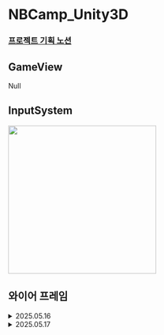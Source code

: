 # NBCamp_Unity3D
### [프로젝트 기획 노션](https://tough-jasmine-54c.notion.site/1f52397b2e6d80dbb4f9d228173504d8?pvs=74)
## GameView
Null
<br>
## InputSystem
<img src="https://github.com/user-attachments/assets/a90f98ae-9516-4b37-9fdb-7c01a4c29948" width="300"/><br>
## 와이어 프레임
<details>
  <summary>2025.05.16</summary>
  <img src="https://github.com/user-attachments/assets/afe327fd-09ff-4d6f-8836-e6e2d4dc8208"/>
</details>
<details>
  <summary>2025.05.17</summary>
  <img src="https://github.com/user-attachments/assets/f5c91e69-422a-43bd-9186-a18db3a6d318"/>
</details>
